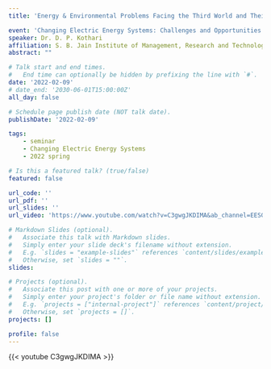 ```yaml
---
title: 'Energy & Environmental Problems Facing the Third World and Their Probable Solutions'

event: 'Changing Electric Energy Systems: Challenges and Opportunities'
speaker: Dr. D. P. Kothari
affiliation: S. B. Jain Institute of Management, Research and Technology
abstract: ""

# Talk start and end times.
#   End time can optionally be hidden by prefixing the line with `#`.
date: '2022-02-09'
# date_end: '2030-06-01T15:00:00Z'
all_day: false

# Schedule page publish date (NOT talk date).
publishDate: '2022-02-09'

tags:
    - seminar
    - Changing Electric Energy Systems
    - 2022 spring

# Is this a featured talk? (true/false)
featured: false

url_code: ''
url_pdf: ''
url_slides: ''
url_video: 'https://www.youtube.com/watch?v=C3gwgJKDIMA&ab_channel=EESGatMIT'

# Markdown Slides (optional).
#   Associate this talk with Markdown slides.
#   Simply enter your slide deck's filename without extension.
#   E.g. `slides = "example-slides"` references `content/slides/example-slides.md`.
#   Otherwise, set `slides = ""`.
slides:

# Projects (optional).
#   Associate this post with one or more of your projects.
#   Simply enter your project's folder or file name without extension.
#   E.g. `projects = ["internal-project"]` references `content/project/deep-learning/index.md`.
#   Otherwise, set `projects = []`.
projects: []

profile: false
---
```


{{< youtube C3gwgJKDIMA >}}

<br>
